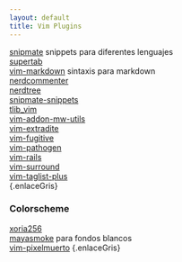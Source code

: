 ```yaml
---
layout: default
title: Vim Plugins
---
```

 
[snipmate](http://github.com/msanders/snipmate.vim) snippets para diferentes lenguajes  
[supertab](http://github.com/ervandew/supertab)  
[vim-markdown](http://github.com/allison/vim-markdown) sintaxis para markdown  
[nerdcommenter](https://github.com/scrooloose/nerdcommenter)  
[nerdtree](https://github.com/scrooloose/nerdtree)  
[snipmate-snippets](https://github.com/juanpabloaj/snipmate-snippets)  
[tlib_vim](https://github.com/tomtom/tlib_vim)  
[vim-addon-mw-utils](https://github.com/MarcWeber/vim-addon-mw-utils)  
[vim-extradite](https://github.com/juanpabloaj/vim-extradite)  
[vim-fugitive](https://github.com/tpope/vim-fugitive)  
[vim-pathogen](https://github.com/tpope/vim-pathogen)  
[vim-rails](https://github.com/tpope/vim-rails)  
[vim-surround](https://github.com/tpope/vim-surround)  
[vim-taglist-plus](https://github.com/int3/vim-taglist-plus)  
{.enlaceGris}

### Colorscheme

[xoria256](http://github.com/vim-scripts/xoria256.vim)  
[mayasmoke](http://github.com/vim-scripts/mayansmoke) para fondos blancos  
[vim-pixelmuerto](https://github.com/juanpabloaj/vim-pixelmuerto)
{.enlaceGris}

